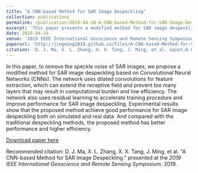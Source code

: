 ```yaml
---
title: "A CNN-based Method for SAR Image Despeckling"
collection: publications
permalink: /publication/2019-04-10-A-CNN-based-Method-for-SAR-Image-Despeckling
excerpt: 'This paper presents a modified method for SAR image despeckling based on Convolutional Neural Networks (CNNs) to remove the speckle noise of SAR images.'
date: 2019-04-10
venue: '2019 IEEE International Geoscience and Remote Sensing Symposium'
paperurl: 'http://jingming2019.github.io/files/A-CNN-based-Method-for-SAR-Image-Despeckling.pdf '
citation: 'D. J. Ma, X. L. Zhang, X. X. Tang, J. Ming, et al. &quot;A CNN-based Method for SAR Image Despeckling.&quot; presented at the <i>2019 IEEE International Geoscience and Remote Sensing Symposium</i>. 2019.'
---
```

In this paper, to remove the speckle noise of SAR images, we propose a modified method for SAR image despeckling based on Convolutional Neural Networks (CNNs). The network uses dilated convolutions for feature extraction, which can extend the receptive field and prevent too many layers that may result in computational burden and low efficiency. The network also uses residual learning to accelerate training procedure and improve performance for SAR image despeckling. Experimental results show that the proposed method achieve good performance for SAR image despeckling both on simulated and real data. And compared with the traditional despeckling methods, the proposed method has better performance and higher efficiency.

[Download paper here](http://jingming2019.github.io/files/A-CNN-based-Method-for-SAR-Image-Despeckling.pdf)

Recommended citation: D. J. Ma, X. L. Zhang, X. X. Tang, J. Ming, et al. &quot;A CNN-based Method for SAR Image Despeckling.&quot; presented at the <i>2019 IEEE International Geoscience and Remote Sensing Symposium</i>. 2019.